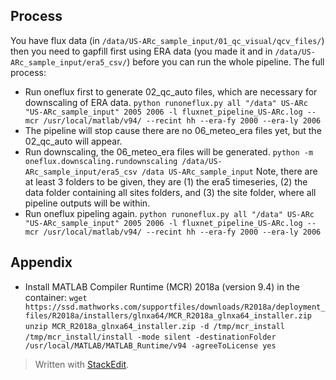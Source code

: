 ## Process
You have flux data 
(in `/data/US-ARc_sample_input/01_qc_visual/qcv_files/`) 
then you need to gapfill first using ERA data (you made it and in `/data/US-ARc_sample_input/era5_csv/`)  before you can run the whole pipeline. 
The full process:
- Run oneflux first to generate 02_qc_auto files, which are necessary for downscaling of ERA data. 
  `python runoneflux.py all "/data" US-ARc "US-ARc_sample_input" 2005 2006 -l fluxnet_pipeline_US-ARc.log --mcr /usr/local/matlab/v94/ --recint hh --era-fy 2000 --era-ly 2006`
- The pipeline will stop cause there are no 06_meteo_era files yet, but the 02_qc_auto will appear.
- Run downscaling, the 06_meteo_era files will be generated.
  `python -m oneflux.downscaling.rundownscaling /data/US-ARc_sample_input/era5_csv /data US-ARc_sample_input`
  Note, there are at least 3 folders to be given, they are (1) the era5 timeseries, (2) the data folder containing all sites folders, and (3) the site folder, where all pipeline outputs will be within. 
- Run oneflux pipeling again. 
  `python runoneflux.py all "/data" US-ARc "US-ARc_sample_input" 2005 2006 -l fluxnet_pipeline_US-ARc.log --mcr /usr/local/matlab/v94/ --recint hh --era-fy 2000 --era-ly 2006`


## Appendix
- Install MATLAB Compiler Runtime (MCR) 2018a (version 9.4) in the container:
`wget https://ssd.mathworks.com/supportfiles/downloads/R2018a/deployment_files/R2018a/installers/glnxa64/MCR_R2018a_glnxa64_installer.zip`
`unzip MCR_R2018a_glnxa64_installer.zip -d /tmp/mcr_install`
`/tmp/mcr_install/install -mode silent -destinationFolder /usr/local/MATLAB/MATLAB_Runtime/v94 -agreeToLicense yes`

> Written with [StackEdit](https://stackedit.io/).
<!--stackedit_data:
eyJoaXN0b3J5IjpbMTY4MjMyNTUwLC0yMTMzMzA0MDE4LC0xOD
k2MzMyMzYwXX0=
-->